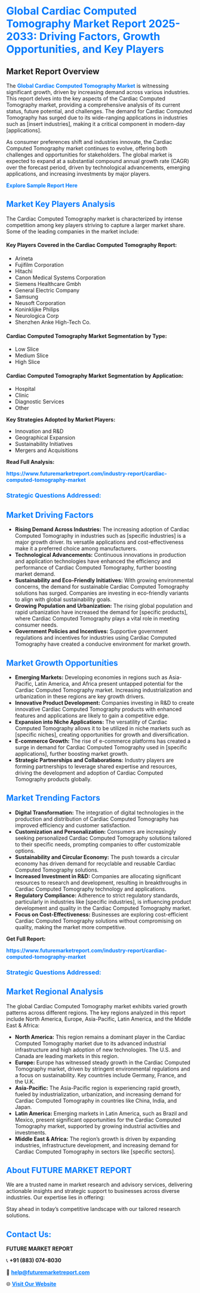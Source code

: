 <h1 style="color: #007BFF;">Global Cardiac Computed Tomography Market Report 2025-2033: Driving Factors, Growth Opportunities, and Key Players</h1>

<section id="overview">
<h2>Market Report Overview</h2>
<p>The <a href="https://www.futuremarketreport.com/industry-report/cardiac-computed-tomography-market" style="color: #007BFF; text-decoration: none;"><strong>Global Cardiac Computed Tomography Market</strong></a> is witnessing significant growth, driven by increasing demand across various industries. This report delves into the key aspects of the Cardiac Computed Tomography market, providing a comprehensive analysis of its current status, future potential, and challenges. The demand for Cardiac Computed Tomography has surged due to its wide-ranging applications in industries such as [insert industries], making it a critical component in modern-day [applications].</p>
<p>As consumer preferences shift and industries innovate, the Cardiac Computed Tomography market continues to evolve, offering both challenges and opportunities for stakeholders. The global market is expected to expand at a substantial compound annual growth rate (CAGR) over the forecast period, driven by technological advancements, emerging applications, and increasing investments by major players.</p>
</section>

<section id="overview">
<p><a href="https://www.futuremarketreport.com/request-sample/reportId=77973" style="color: #007BFF; text-decoration: none;"><strong>Explore Sample Report Here</strong></a></p>
</section>

<section id="key-players">
<h2 style="color: #007BFF;">Market Key Players Analysis</h2>
<p>The Cardiac Computed Tomography market is characterized by intense competition among key players striving to capture a larger market share. Some of the leading companies in the market include:</p>
<h4>Key Players Covered in the Cardiac Computed Tomography Report:</h4>
<ul><li>Arineta</li><li>Fujifilm Corporation</li><li>Hitachi</li><li>Canon Medical Systems Corporation</li><li>Siemens Healthcare Gmbh</li><li>General Electric Company</li><li>Samsung</li><li>Neusoft Corporation</li><li>Koninklijke Philips</li><li>Neurologica Corp</li><li>Shenzhen Anke High-Tech Co.</li></ul>
<h4>Cardiac Computed Tomography Market Segmentation by Type:</h4>
<ul><li>Low Slice</li><li>Medium Slice</li><li>High Slice</li></ul>

<h4>Cardiac Computed Tomography Market Segmentation by Application:</h4>
<ul><li>Hospital</li><li>Clinic</li><li>Diagnostic Services</li><li>Other</li></ul>
<p><strong>Key Strategies Adopted by Market Players:</strong></p>
<ul>
<li>Innovation and R&D</li>
<li>Geographical Expansion</li>
<li>Sustainability Initiatives</li>
<li>Mergers and Acquisitions</li>
</ul>
</section>

<section>
<p><strong>Read Full Analysis: </strong></p><a href="https://www.futuremarketreport.com/industry-report/cardiac-computed-tomography-market" style="color: #007BFF; text-decoration: none;"><strong>https://www.futuremarketreport.com/industry-report/cardiac-computed-tomography-market</strong></a>
<h3 style="color: #007BFF;">Strategic Questions Addressed:</h3>
</section>

<section id="driving-factors">
<h2 style="color: #007BFF;">Market Driving Factors</h2>
<ul>
<li><strong>Rising Demand Across Industries:</strong> The increasing adoption of Cardiac Computed Tomography in industries such as [specific industries] is a major growth driver. Its versatile applications and cost-effectiveness make it a preferred choice among manufacturers.</li>
<li><strong>Technological Advancements:</strong> Continuous innovations in production and application technologies have enhanced the efficiency and performance of Cardiac Computed Tomography, further boosting market demand.</li>
<li><strong>Sustainability and Eco-Friendly Initiatives:</strong> With growing environmental concerns, the demand for sustainable Cardiac Computed Tomography solutions has surged. Companies are investing in eco-friendly variants to align with global sustainability goals.</li>
<li><strong>Growing Population and Urbanization:</strong> The rising global population and rapid urbanization have increased the demand for [specific products], where Cardiac Computed Tomography plays a vital role in meeting consumer needs.</li>
<li><strong>Government Policies and Incentives:</strong> Supportive government regulations and incentives for industries using Cardiac Computed Tomography have created a conducive environment for market growth.</li>
</ul>
</section>

<section id="growth-opportunities">
<h2 style="color: #007BFF;">Market Growth Opportunities</h2>
<ul>
<li><strong>Emerging Markets:</strong> Developing economies in regions such as Asia-Pacific, Latin America, and Africa present untapped potential for the Cardiac Computed Tomography market. Increasing industrialization and urbanization in these regions are key growth drivers.</li>
<li><strong>Innovative Product Development:</strong> Companies investing in R&D to create innovative Cardiac Computed Tomography products with enhanced features and applications are likely to gain a competitive edge.</li>
<li><strong>Expansion into Niche Applications:</strong> The versatility of Cardiac Computed Tomography allows it to be utilized in niche markets such as [specific niches], creating opportunities for growth and diversification.</li>
<li><strong>E-commerce Growth:</strong> The rise of e-commerce platforms has created a surge in demand for Cardiac Computed Tomography used in [specific applications], further boosting market growth.</li>
<li><strong>Strategic Partnerships and Collaborations:</strong> Industry players are forming partnerships to leverage shared expertise and resources, driving the development and adoption of Cardiac Computed Tomography products globally.</li>
</ul>
</section>

<section id="trending-factors">
<h2 style="color: #007BFF;">Market Trending Factors</h2>
<ul>
<li><strong>Digital Transformation:</strong> The integration of digital technologies in the production and distribution of Cardiac Computed Tomography has improved efficiency and customer satisfaction.</li>
<li><strong>Customization and Personalization:</strong> Consumers are increasingly seeking personalized Cardiac Computed Tomography solutions tailored to their specific needs, prompting companies to offer customizable options.</li>
<li><strong>Sustainability and Circular Economy:</strong> The push towards a circular economy has driven demand for recyclable and reusable Cardiac Computed Tomography solutions.</li>
<li><strong>Increased Investment in R&D:</strong> Companies are allocating significant resources to research and development, resulting in breakthroughs in Cardiac Computed Tomography technology and applications.</li>
<li><strong>Regulatory Compliance:</strong> Adherence to strict regulatory standards, particularly in industries like [specific industries], is influencing product development and quality in the Cardiac Computed Tomography market.</li>
<li><strong>Focus on Cost-Effectiveness:</strong> Businesses are exploring cost-efficient Cardiac Computed Tomography solutions without compromising on quality, making the market more competitive.</li>
</ul>
</section>

<section>
<p><strong>Get Full Report: </strong></p><a href="https://www.futuremarketreport.com/industry-report/cardiac-computed-tomography-market" style="color: #007BFF; text-decoration: none;"><strong>https://www.futuremarketreport.com/industry-report/cardiac-computed-tomography-market</strong></a>
<h3 style="color: #007BFF;">Strategic Questions Addressed:</h3>
</section>


<section id="regional-analysis">
<h2 style="color: #007BFF;">Market Regional Analysis</h2>
<p>The global Cardiac Computed Tomography market exhibits varied growth patterns across different regions. The key regions analyzed in this report include North America, Europe, Asia-Pacific, Latin America, and the Middle East & Africa:</p>
<ul>
<li><strong>North America:</strong> This region remains a dominant player in the Cardiac Computed Tomography market due to its advanced industrial infrastructure and high adoption of new technologies. The U.S. and Canada are leading markets in this region.</li>
<li><strong>Europe:</strong> Europe has witnessed steady growth in the Cardiac Computed Tomography market, driven by stringent environmental regulations and a focus on sustainability. Key countries include Germany, France, and the U.K.</li>
<li><strong>Asia-Pacific:</strong> The Asia-Pacific region is experiencing rapid growth, fueled by industrialization, urbanization, and increasing demand for Cardiac Computed Tomography in countries like China, India, and Japan.</li>
<li><strong>Latin America:</strong> Emerging markets in Latin America, such as Brazil and Mexico, present significant opportunities for the Cardiac Computed Tomography market, supported by growing industrial activities and investments.</li>
<li><strong>Middle East & Africa:</strong> The region’s growth is driven by expanding industries, infrastructure development, and increasing demand for Cardiac Computed Tomography in sectors like [specific sectors].</li>
</ul>
</section>

<footer>
<h2 style="color: #007BFF;">About FUTURE MARKET REPORT</h2>
<p>We are a trusted name in market research and advisory services, delivering actionable insights and strategic support to businesses across diverse industries. Our expertise lies in offering:</p>

<p>Stay ahead in today’s competitive landscape with our tailored research solutions.</p>

<h2 style="color: #007BFF;">Contact Us:</h2>
<p><strong>FUTURE MARKET REPORT</strong></p>
<p>📞 <strong>+91 (883) 074-8030</strong></p>
<p>📧 <strong><a href="mailto:help@futuremarketreport.com" style="color: #007BFF;">help@futuremarketreport.com</a></strong></p>
<p>🌐 <strong><a href="https://www.futuremarketreport.com/" style="color: #007BFF;">Visit Our Website</a></strong></p>
</footer>